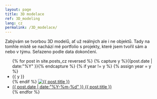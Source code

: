 ```yaml
---
layout: page
title: 3D modelace
ref: 3D_modeling
lang: cz
permalink: /3D_modelace/
---
```




Zabývám se tvorbou 3D modelů, ať už reálných ale i ne objektů. Tady na tomhle místě se nachází mé portfolio s projekty, které jsem tvořil sám a nebo v týmu. Seřazeno podle data dokončení.


<ul class="listing">
{% for post in site.posts_cz reversed %}
  {% capture y %}{{post.date | date:"%Y" }}{% endcapture %}
  {% if year != y %}
    {% assign year = y %}
    <li class="listing-seperator">{{ y }}</li>
  {% endif %}
    <a href="{{ post.url | prepend: site.baseurl }}">
    <img src="{{ post.image | prepend: site.baseurl }}" alt="{{ post.title }}" title="{{ post.title }}"> <a href="{{ post.url | prepend: site.baseurl }}">
  <li class="listing-item">
    <time datetime="{{ "post.date" | date:"%Y-%m-%d" }}">{{ post.date | date:"%Y-%m-%d" }}</time>
    <a href="{{ post.url | prepend: site.baseurl }}" title="{{ post.title }}">{{ post.title }}</a>
  </li>
{% endfor %}

